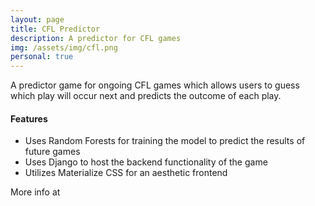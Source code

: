 ```yaml
---
layout: page
title: CFL Predictor
description: A predictor for CFL games
img: /assets/img/cfl.png
personal: true
---
```


A predictor game for ongoing CFL games which allows users to guess which play will occur next and predicts the outcome of each play.

<h4 class="text-center">Features</h4>
<ul>
    <li>Uses Random Forests for training the model to predict the results of future games</li>
    <li>Uses Django to host the backend functionality of the game</li>
    <li>Utilizes Materialize CSS for an aesthetic frontend</li>
</ul>

More info at <a href="https://github.com/vaastav/SportsHack" class="github"><i class="fab fa-github fa-fw fa-2x"></i></a>